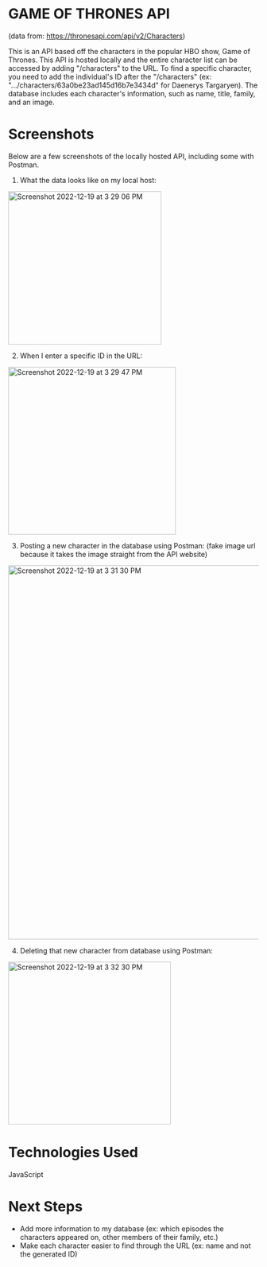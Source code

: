 # GAME OF THRONES API 
(data from: https://thronesapi.com/api/v2/Characters) 

This is an API based off the characters in the popular HBO show, Game of Thrones. 
This API is hosted locally and the entire character list can be accessed by adding "/characters" to the URL. 
To find a specific character, you need to add the individual's ID after the "/characters" (ex: ".../characters/63a0be23ad145d16b7e3434d" for Daenerys Targaryen).
The database includes each character's information, such as name, title, family, and an image. 

# Screenshots
Below are a few screenshots of the locally hosted API, including some with Postman. 

1. What the data looks like on my local host:
<img width="308" alt="Screenshot 2022-12-19 at 3 29 06 PM" src="https://user-images.githubusercontent.com/117434437/208523239-e41a9d73-af33-4df8-bf7d-f205bdbb3f1d.png">

2. When I enter a specific ID in the URL:
<img width="337" alt="Screenshot 2022-12-19 at 3 29 47 PM" src="https://user-images.githubusercontent.com/117434437/208523619-d9fce53e-ae15-4620-b8cd-92b46a48954d.png">

3. Posting a new character in the database using Postman: (fake image url because it takes the image straight from the API website)

<img width="752" alt="Screenshot 2022-12-19 at 3 31 30 PM" src="https://user-images.githubusercontent.com/117434437/208523709-7f8d5d6b-73d3-4f79-a658-fa2bd1afca60.png">

4. Deleting that new character from database using Postman:
<img width="327" alt="Screenshot 2022-12-19 at 3 32 30 PM" src="https://user-images.githubusercontent.com/117434437/208525294-563bba89-2b6e-4770-8e47-d7d0eb62476f.png">

# Technologies Used
JavaScript

# Next Steps
- Add more information to my database (ex: which episodes the characters appeared on, other members of their family, etc.)
- Make each character easier to find through the URL (ex: name and not the generated ID)
